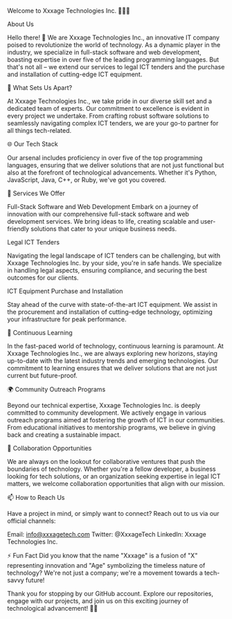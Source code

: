 Welcome to Xxxage Technologies Inc. 👩‍💻🚀

About Us

Hello there! 👋 We are Xxxage Technologies Inc., an innovative IT company poised to revolutionize the world of technology. As a dynamic player in the industry, we specialize in full-stack software and web development, boasting expertise in over five of the leading programming languages. But that's not all – we extend our services to legal ICT tenders and the purchase and installation of cutting-edge ICT equipment.

🚀 What Sets Us Apart?

At Xxxage Technologies Inc., we take pride in our diverse skill set and a dedicated team of experts. Our commitment to excellence is evident in every project we undertake. From crafting robust software solutions to seamlessly navigating complex ICT tenders, we are your go-to partner for all things tech-related.

🌐 Our Tech Stack

Our arsenal includes proficiency in over five of the top programming languages, ensuring that we deliver solutions that are not just functional but also at the forefront of technological advancements. Whether it's Python, JavaScript, Java, C++, or Ruby, we've got you covered.

💼 Services We Offer

Full-Stack Software and Web Development
Embark on a journey of innovation with our comprehensive full-stack software and web development services. We bring ideas to life, creating scalable and user-friendly solutions that cater to your unique business needs.

Legal ICT Tenders

Navigating the legal landscape of ICT tenders can be challenging, but with Xxxage Technologies Inc. by your side, you're in safe hands. We specialize in handling legal aspects, ensuring compliance, and securing the best outcomes for our clients.

ICT Equipment Purchase and Installation

Stay ahead of the curve with state-of-the-art ICT equipment. We assist in the procurement and installation of cutting-edge technology, optimizing your infrastructure for peak performance.

🌱 Continuous Learning

In the fast-paced world of technology, continuous learning is paramount. At Xxxage Technologies Inc., we are always exploring new horizons, staying up-to-date with the latest industry trends and emerging technologies. Our commitment to learning ensures that we deliver solutions that are not just current but future-proof.

🌍 Community Outreach Programs

Beyond our technical expertise, Xxxage Technologies Inc. is deeply committed to community development. We actively engage in various outreach programs aimed at fostering the growth of ICT in our communities. From educational initiatives to mentorship programs, we believe in giving back and creating a sustainable impact.

👀 Collaboration Opportunities

We are always on the lookout for collaborative ventures that push the boundaries of technology. Whether you're a fellow developer, a business looking for tech solutions, or an organization seeking expertise in legal ICT matters, we welcome collaboration opportunities that align with our mission.

📫 How to Reach Us

Have a project in mind, or simply want to connect? Reach out to us via our official channels:

Email: info@xxxagetech.com
Twitter: @XxxageTech
LinkedIn: Xxxage Technologies Inc.


⚡ Fun Fact
Did you know that the name "Xxxage" is a fusion of "X" representing innovation and "Age" symbolizing the timeless nature of technology? We're not just a company; we're a movement towards a tech-savvy future!

Thank you for stopping by our GitHub account. Explore our repositories, engage with our projects, and join us on this exciting journey of technological advancement! 🚀✨
 
